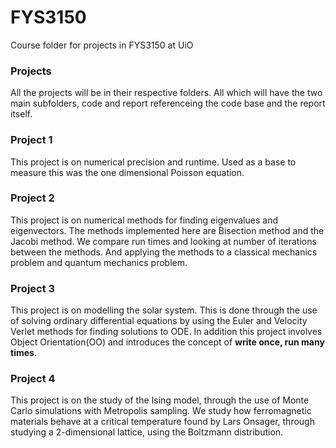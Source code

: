 # FYS3150
Course folder for projects in FYS3150 at UiO

### Projects 
All the projects will be in their respective folders. All which will have the two main subfolders, code and report referenceing the code base and the report itself. 

### Project 1
This project is on numerical precision and runtime. Used as a base to measure this was the one dimensional Poisson equation. 

### Project 2
This project is on numerical methods for finding eigenvalues and eigenvectors. The methods implemented here are Bisection method and the Jacobi method. We compare run times and looking at number of iterations between the methods. And applying the methods to a classical mechanics problem and quantum mechanics problem. 

### Project 3 
This project is on modelling the solar system. This is done through the use of solving ordinary differential equations by using the Euler and Velocity Verlet methods for finding solutions to ODE. In addition this project involves Object Orientation(OO) and introduces the concept of **write once, run many times**. 

### Project 4
This project is on the study of the Ising model, through the use of Monte Carlo simulations with Metropolis sampling. We study how ferromagnetic materials behave at a critical temperature found by Lars Onsager, through studying a 2-dimensional lattice, using the Boltzmann distribution.
